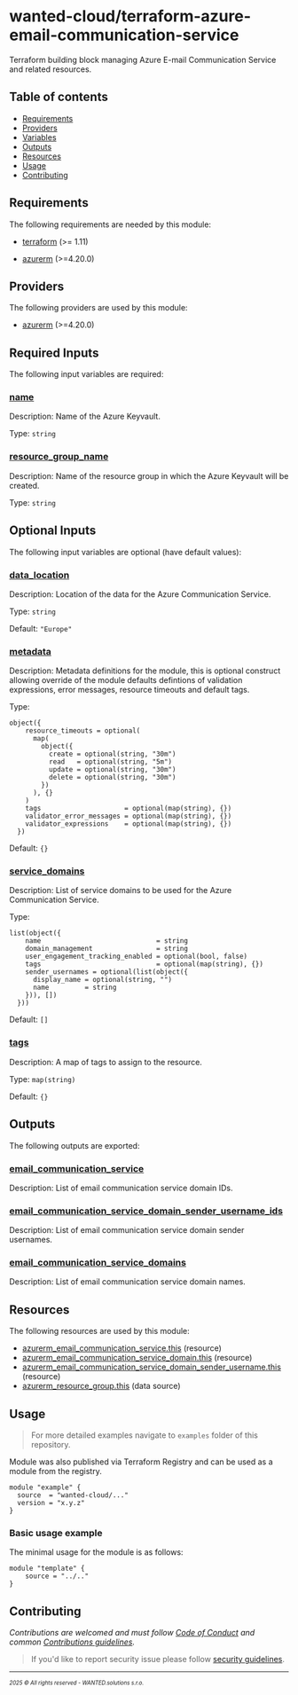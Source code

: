 <!-- BEGIN_TF_DOCS -->
# wanted-cloud/terraform-azure-email-communication-service

Terraform building block managing Azure E-mail Communication Service and related resources.

## Table of contents

- [Requirements](#requirements)
- [Providers](#providers)
- [Variables](#inputs)
- [Outputs](#outputs)
- [Resources](#resources)
- [Usage](#usage)
- [Contributing](#contributing)

## Requirements

The following requirements are needed by this module:

- <a name="requirement_terraform"></a> [terraform](#requirement\_terraform) (>= 1.11)

- <a name="requirement_azurerm"></a> [azurerm](#requirement\_azurerm) (>=4.20.0)

## Providers

The following providers are used by this module:

- <a name="provider_azurerm"></a> [azurerm](#provider\_azurerm) (>=4.20.0)

## Required Inputs

The following input variables are required:

### <a name="input_name"></a> [name](#input\_name)

Description: Name of the Azure Keyvault.

Type: `string`

### <a name="input_resource_group_name"></a> [resource\_group\_name](#input\_resource\_group\_name)

Description: Name of the resource group in which the Azure Keyvault will be created.

Type: `string`

## Optional Inputs

The following input variables are optional (have default values):

### <a name="input_data_location"></a> [data\_location](#input\_data\_location)

Description: Location of the data for the Azure Communication Service.

Type: `string`

Default: `"Europe"`

### <a name="input_metadata"></a> [metadata](#input\_metadata)

Description: Metadata definitions for the module, this is optional construct allowing override of the module defaults defintions of validation expressions, error messages, resource timeouts and default tags.

Type:

```hcl
object({
    resource_timeouts = optional(
      map(
        object({
          create = optional(string, "30m")
          read   = optional(string, "5m")
          update = optional(string, "30m")
          delete = optional(string, "30m")
        })
      ), {}
    )
    tags                     = optional(map(string), {})
    validator_error_messages = optional(map(string), {})
    validator_expressions    = optional(map(string), {})
  })
```

Default: `{}`

### <a name="input_service_domains"></a> [service\_domains](#input\_service\_domains)

Description: List of service domains to be used for the Azure Communication Service.

Type:

```hcl
list(object({
    name                             = string
    domain_management                = string
    user_engagement_tracking_enabled = optional(bool, false)
    tags                             = optional(map(string), {})
    sender_usernames = optional(list(object({
      display_name = optional(string, "")
      name         = string
    })), [])
  }))
```

Default: `[]`

### <a name="input_tags"></a> [tags](#input\_tags)

Description: A map of tags to assign to the resource.

Type: `map(string)`

Default: `{}`

## Outputs

The following outputs are exported:

### <a name="output_email_communication_service"></a> [email\_communication\_service](#output\_email\_communication\_service)

Description: List of email communication service domain IDs.

### <a name="output_email_communication_service_domain_sender_username_ids"></a> [email\_communication\_service\_domain\_sender\_username\_ids](#output\_email\_communication\_service\_domain\_sender\_username\_ids)

Description: List of email communication service domain sender usernames.

### <a name="output_email_communication_service_domains"></a> [email\_communication\_service\_domains](#output\_email\_communication\_service\_domains)

Description: List of email communication service domain names.

## Resources

The following resources are used by this module:

- [azurerm_email_communication_service.this](https://registry.terraform.io/providers/hashicorp/azurerm/latest/docs/resources/email_communication_service) (resource)
- [azurerm_email_communication_service_domain.this](https://registry.terraform.io/providers/hashicorp/azurerm/latest/docs/resources/email_communication_service_domain) (resource)
- [azurerm_email_communication_service_domain_sender_username.this](https://registry.terraform.io/providers/hashicorp/azurerm/latest/docs/resources/email_communication_service_domain_sender_username) (resource)
- [azurerm_resource_group.this](https://registry.terraform.io/providers/hashicorp/azurerm/latest/docs/data-sources/resource_group) (data source)

## Usage

> For more detailed examples navigate to `examples` folder of this repository.

Module was also published via Terraform Registry and can be used as a module from the registry.

```hcl
module "example" {
  source  = "wanted-cloud/..."
  version = "x.y.z"
}
```

### Basic usage example

The minimal usage for the module is as follows:

```hcl
module "template" {
    source = "../.."
}
```
## Contributing

_Contributions are welcomed and must follow [Code of Conduct](https://github.com/wanted-cloud/.github?tab=coc-ov-file) and common [Contributions guidelines](https://github.com/wanted-cloud/.github/blob/main/docs/CONTRIBUTING.md)._

> If you'd like to report security issue please follow [security guidelines](https://github.com/wanted-cloud/.github?tab=security-ov-file).
---
<sup><sub>_2025 &copy; All rights reserved - WANTED.solutions s.r.o._</sub></sup>
<!-- END_TF_DOCS -->
